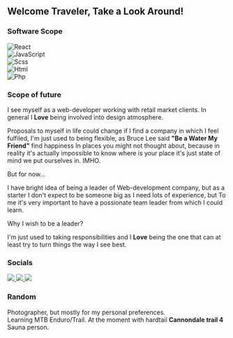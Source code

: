 ## Welcome Traveler, Take a Look Around!

### Software Scope

![React](https://img.shields.io/badge/React-20232A?style=for-the-badge&logo=react&logoColor=61DAFB)<br>
![JavaScript](https://img.shields.io/badge/JavaScript-323330?style=for-the-badge&logo=javascript&logoColor=F7DF1E)<br>
![Scss](https://img.shields.io/badge/Sass-CC6699?style=for-the-badge&logo=sass&logoColor=white)<br>
![Html](https://img.shields.io/badge/HTML5-E34F26?style=for-the-badge&logo=html5&logoColor=white)<br>
![Php](https://img.shields.io/badge/PHP-777BB4?style=for-the-badge&logo=php&logoColor=white)<br>

### Scope of future

I see myself as a web-developer working with retail market clients.
In general I **Love** being involved into design atmosphere.

Proposals to myself in life could change if I find a company in which I feel fulfiled,
I'm just used to being flexible, as Bruce Lee said **"Be a Water My Friend"** find happiness
In places you might not thought about, because in reality it's actually impossible to
know where is your place it's just state of mind we put ourselves in. IMHO.

But for now...

I have bright idea of being a leader of Web-development company, but
as a starter I don't expect to be someone big as I need lots of experience, but
To me it's very important to have a possionate team leader from which I could learn.

Why I wish to be a leader? 

I'm just used to taking responsibilities and I **Love** being the one
that can at least try to turn things the way I see best.

### Socials

<a href="https://www.linkedin.com/in/vaidas-buslavi%C4%8Dius-2a6b4823b/">
 <img src="https://img.shields.io/badge/linkedin-%230077B5.svg?&style=for-the-badge&logo=linkedin&logoColor=white"/>
</a>
<a href="https://www.facebook.com/vaidas.buslavicius">
 <img src="https://img.shields.io/badge/Facebook-1877F2?style=for-the-badge&logo=facebook&logoColor=white"/>
</a>
<a href="https://www.instagram.com/atleiskite_mokausi/">
 <img src="https://img.shields.io/badge/Instagram-E4405F?style=for-the-badge&logo=instagram&logoColor=white">
</a>

### Random

Photographer, but mostly for my personal preferences. <br>
Learning MTB Enduro/Trail. At the moment with hardtail **Cannondale trail 4**<br>
Sauna person.<br/>


